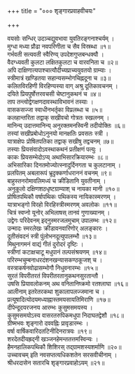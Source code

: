 +++
title = "००० शृङ्गारप्रवाहवीचयः"

+++


वयसोः सन्धिर् उदञ्चद्युवभावा युवतिरङ्गनाश्चर्यम् ।  
मुग्धा मध्या प्रौढा नवपरिणीता च सैव विस्रब्धा ॥१॥  
गर्भवती सत्यवती स्वैरिण्य् उपदेशगुप्तबन्धक्यौ ।  
वैदग्ध्यवती कुलटा लक्षितकुलटा च वारवनिता च ॥२॥  
अपि दाक्षिणात्यपाश्चात्यौदीच्यप्राच्ययुवतयो ग्राम्याः ।  
स्त्रीमात्रं खण्डितया सहान्यसम्भोगचिह्नदूना च ॥३॥  
कलितविरहिणी विरहिण्यस्या वाग् अश्रु दूतिकावचनम् ।  
दयिते प्रियपुर्षोत्तरवचसी चेष्टानुकथनं च ॥४॥  
ताप तन्त्वोद्वेगक्षणदावस्थाविभावनं तस्याः ।  
वासकसज्जा स्वाधीनभर्तृका विप्रलब्धा च ॥५॥  
कलहान्तरिता तद्वाक् सखीवचो गोत्रतः स्खलनम् ।  
मानिन्य् उदात्तमानिन्य् अनुरक्तमनस्विनी तदीयोक्तिः ॥६॥  
तस्यां सखीप्रबोधोऽनुनयो मानक्षतिः प्रवसतः स्त्री ।  
यात्राक्षेपः प्रोषितपतिका तद्वाक् सखीषु तद्वचनम् ॥७॥  
तस्याः प्रियसंवादोऽवस्थाकथनं प्रतीक्षणं पत्युः ।  
काकः प्रियसम्भेदोऽप्य् अथाभिसारक्रियारम्भः ॥८॥  
अभिसारिका दिनतमोज्योत्स्नादुर्दिनगता च कुलटानाम् ।  
प्रलपितम् अबलारूपं भ्रूदृक्कर्णाधराननं वचनम् ॥९॥  
बाहुस्तनरोमावलिमध्यं च क्रीडितानि युवतीनाम् ।  
अनुकूलो दक्षिणशठधृष्टग्राम्याश् च नायका मानी ॥१०॥  
प्रोषितपथिकौ वर्षापथिकः पथिकस्य नायिकास्मरणम् ।  
यात्राभङ्गो विरहो विरहिस्त्रीस्मरणम् अवलोकः ॥११॥  
चित्रं स्वप्नो यूनोर् अभिलाषस् तानवं गुणाख्यानम् ।  
उद्वेगः परिदेवनम् इद्नुस्मरजलमुचाम् उपालम्भः ॥१२॥  
उन्मादः स्मरलेखः क्रीडावनवारिणोर् अलङ्कारः ।  
दूतीसंवदनं स्त्री पुंलोभनदूत्युपालम्भौ ॥१३॥  
मिथुनागमनं वाद्यं गीतं दुरोदरं दृष्टिः ।  
स्त्रीणां कटाक्षचाटू मधुपानं तल्पसंश्रयणम् ॥१४॥  
परिरम्भचुम्बनाधरदंशनखन्यासकण्ठकूजश् च ।  
वस्त्राकर्षनवोढासम्भोगौ निधुवनारम्भः ॥१५॥  
सुरतं विपरीतरतं विपरीतरतानुकथनसुरतान्तौ ।  
उषसि प्रियावलोकनम् अथ वनितानिष्क्रमो रतश्लाघा ॥१६॥  
आलीनाम् इतरेतरकथा शुकालापलज्जमाना च ।  
प्रत्यूषादित्योदयमध्याह्नास्तमयसायतिमिराणि ॥१७॥  
दीपेन्दूदयरजनय आरम्भः कुसुमसमयस्य ।  
कुसुमसमयोऽस्य वासरतरुपिकमधुपा निदाघतद्वेशौ ॥१८॥  
ग्रीष्मभवः शृङ्गारो दववह्निः प्रावृडारम्भः ।  
वर्षा वार्षिकवारिदतटिनीदिनरात्रयः ॥१९॥  
शरदेतदीयह्रद्नी खञ्जनहेमन्ततत्तमस्विन्यः ।  
हैमनहालिकपथिकौ शिशिरस् तद्ग्रामशस्यशर्माणि ॥२०॥  
उच्चावचम् इति नवसप्तत्यधिकशतेन सरसवीचीनाम् ।  
श्रीधरदासेन सतारचि शृङ्गारप्रवाहोऽयम् ॥२१॥



